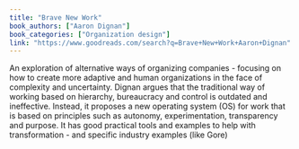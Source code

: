 ```yaml
---
title: "Brave New Work"
book_authors: ["Aaron Dignan"]
book_categories: ["Organization design"]
link: "https://www.goodreads.com/search?q=Brave+New+Work+Aaron+Dignan"
---
```


An exploration of alternative ways of organizing companies - focusing on how to create more adaptive and human organizations in the face of complexity and uncertainty. Dignan argues that the traditional way of working based on hierarchy, bureaucracy and control is outdated and ineffective. Instead, it proposes a new operating system (OS) for work that is based on principles such as autonomy, experimentation, transparency and purpose. It has good practical tools and examples to help with transformation - and specific industry examples (like Gore)
